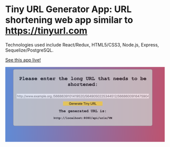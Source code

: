 # Tiny URL Generator App: URL shortening web app similar to https://tinyurl.com

Technologies used include React/Redux, HTML5/CSS3, Node.js, Express, Sequelize/PostgreSQL.

[See this app live!](https://vz-tinyurl.herokuapp.com/tiny-url)

![alt text](screenshots/tiny-url.png "Tiny URL Generator App")

